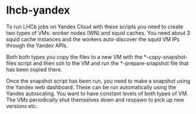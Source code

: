 # lhcb-yandex

To run LHCb jobs on Yandex Cloud with these scripts you need to create
two types of VMs: worker nodes (WN) and squid caches. You need about 3 squid
cache instances and the workers auto-discover the squid VM IPs through the
Yandex APIs.

Both both types you copy the files to a new VM with the
*-copy-snapshot-files script and then ssh to the VM and run the
*-prepare-snapshot file that has been copied there.

Once the snapshot script has been run, you need to make a snapshot using the
Yandex web dashboard. These can be run automatically using the Yandex
autoscaling. You want to have constant levels of both types of VM. The VMs
periodically shut themselves down and respawn to pick up new versions etc.
